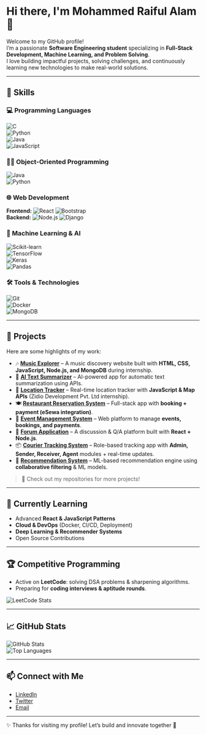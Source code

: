 # Hi there, I'm **Mohammed Raiful Alam** 👋  

Welcome to my GitHub profile!  
I’m a passionate **Software Engineering student** specializing in **Full-Stack Development, Machine Learning, and Problem Solving**.  
I love building impactful projects, solving challenges, and continuously learning new technologies to make real-world solutions.  

---

## 🚀 Skills  

### 💻 Programming Languages  
![C](https://img.shields.io/badge/C-00599C?style=flat&logo=c&logoColor=white)  
![Python](https://img.shields.io/badge/Python-3776AB?style=flat&logo=python&logoColor=white)  
![Java](https://img.shields.io/badge/Java-007396?style=flat&logo=java&logoColor=white)  
![JavaScript](https://img.shields.io/badge/JavaScript-F7DF1E?style=flat&logo=javascript&logoColor=black)  

### 🧑‍💻 Object-Oriented Programming  
![Java](https://img.shields.io/badge/Java-007396?style=flat&logo=java&logoColor=white)  
![Python](https://img.shields.io/badge/Python-3776AB?style=flat&logo=python&logoColor=white)  

### 🌐 Web Development  
**Frontend:** ![React](https://img.shields.io/badge/React-61DAFB?style=flat&logo=react&logoColor=black) ![Bootstrap](https://img.shields.io/badge/Bootstrap-563D7C?style=flat&logo=bootstrap&logoColor=white)  
**Backend:** ![Node.js](https://img.shields.io/badge/Node.js-339933?style=flat&logo=node.js&logoColor=white) ![Django](https://img.shields.io/badge/Django-092E20?style=flat&logo=django&logoColor=white)  

### 🤖 Machine Learning & AI  
![Scikit-learn](https://img.shields.io/badge/Scikit--Learn-F7931E?style=flat&logo=scikit-learn&logoColor=white)  
![TensorFlow](https://img.shields.io/badge/TensorFlow-FF6F00?style=flat&logo=tensorflow&logoColor=white)  
![Keras](https://img.shields.io/badge/Keras-D00000?style=flat&logo=keras&logoColor=white)  
![Pandas](https://img.shields.io/badge/Pandas-150458?style=flat&logo=pandas&logoColor=white)  

### 🛠️ Tools & Technologies  
![Git](https://img.shields.io/badge/Git-F05032?style=flat&logo=git&logoColor=white)  
![Docker](https://img.shields.io/badge/Docker-2496ED?style=flat&logo=docker&logoColor=white)  
![MongoDB](https://img.shields.io/badge/MongoDB-47A248?style=flat&logo=mongodb&logoColor=white)  

---

## 💼 Projects  

Here are some highlights of my work:  

- 🎶 **[Music Explorer](link-to-project)** – A music discovery website built with **HTML, CSS, JavaScript, Node.js, and MongoDB** during internship.  
- 🤖 **[AI Text Summarizer](link-to-project)** – AI-powered app for automatic text summarization using APIs.  
- 📍 **[Location Tracker](link-to-project)** – Real-time location tracker with **JavaScript & Map APIs** (Zidio Development Pvt. Ltd internship).  
- 🍽️ **[Restaurant Reservation System](link-to-project)** – Full-stack app with **booking + payment (eSewa integration)**.  
- 🎉 **[Event Management System](link-to-project)** – Web platform to manage **events, bookings, and payments**.  
- 💬 **[Forum Application](link-to-project)** – A discussion & Q/A platform built with **React + Node.js**.  
- 📦 **[Courier Tracking System](link-to-project)** – Role-based tracking app with **Admin, Sender, Receiver, Agent** modules + real-time updates.  
- 🤝 **[Recommendation System](link-to-project)** – ML-based recommendation engine using **collaborative filtering** & ML models.  

> 🔗 Check out my repositories for more projects!  

---

## 🌱 Currently Learning  

- Advanced **React & JavaScript Patterns**  
- **Cloud & DevOps** (Docker, CI/CD, Deployment)  
- **Deep Learning & Recommender Systems**  
- Open Source Contributions  

---

## 🏆 Competitive Programming  

- Active on **LeetCode**: solving DSA problems & sharpening algorithms.  
- Preparing for **coding interviews & aptitude rounds**.  

![LeetCode Stats](https://leetcard.jacoblin.cool/Raifulalam?theme=radical&font=Karma&ext=contest)  

---

## 📈 GitHub Stats  

![GitHub Stats](https://github-readme-stats.vercel.app/api?username=Raifulalam&show_icons=true&count_private=true&include_all_commits=true&theme=radical)  
![Top Languages](https://github-readme-stats.vercel.app/api/top-langs/?username=Raifulalam&layout=compact&theme=radical)  

---

## 📫 Connect with Me  

- [LinkedIn](https://www.linkedin.com/in/mohammed-raiful-alam-321021278/)  
- [Twitter](https://x.com/md_raiful7)  
- [Email](mailto:raifulalam0123@gmail.com)  

---

✨ Thanks for visiting my profile! Let’s build and innovate together 🚀  
